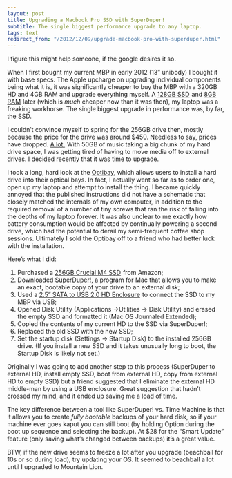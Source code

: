 ```yaml
---
layout: post
title: Upgrading a Macbook Pro SSD with SuperDuper!
subtitle: The single biggest performance upgrade to any laptop.
tags: text
redirect_from: "/2012/12/09/upgrade-macbook-pro-with-superduper.html"
---
```


I figure this might help someone, if the google desires it so.

When I first bought my current MBP in early 2012 (13” unibody) I bought it with base specs.  The Apple upcharge on upgrading individual components being what it is, it was significantly cheaper to buy the MBP with a 320GB HD and 4GB RAM and upgrade everything myself. A <a target="_blank" href="http://www.amazon.com/gp/product/B004W2JKZI/ref=as_li_ss_tl?ie=UTF8&amp;camp=1789&amp;creative=390957&amp;creativeASIN=B004W2JKZI&amp;linkCode=as2&amp;tag=musings01b1-20">128GB SSD</a><img width="1" height="1" src="http://www.assoc-amazon.com/e/ir?t=musings01b1-20&amp;l=as2&amp;o=1&amp;a=B004W2JKZI" class="vomugjkpdjezjgmxstwf fafjirfvzezcugjzjnds" alt=""> and <a target="_blank" href="http://www.amazon.com/gp/product/B003DZJQQI/ref=as_li_ss_tl?ie=UTF8&amp;camp=1789&amp;creative=390957&amp;creativeASIN=B003DZJQQI&amp;linkCode=as2&amp;tag=musings01b1-20">8GB RAM</a><img width="1" height="1" src="http://www.assoc-amazon.com/e/ir?t=musings01b1-20&amp;l=as2&amp;o=1&amp;a=B003DZJQQI" class="vomugjkpdjezjgmxstwf fafjirfvzezcugjzjnds" alt=""> later (which is <em>much</em> cheaper now than it was then), my laptop was a freaking workhorse. The single biggest upgrade in performance was, by far, the SSD.

I couldn’t convince myself to spring for the 256GB drive then, mostly because the price for the drive was around $450. Needless to say, prices have dropped. <a target="_blank" href="http://www.amazon.com/gp/product/B004W2JL2A/ref=as_li_ss_tl?ie=UTF8&amp;camp=1789&amp;creative=390957&amp;creativeASIN=B004W2JL2A&amp;linkCode=as2&amp;tag=musings01b1-20">A lot.</a><img width="1" height="1" src="http://www.assoc-amazon.com/e/ir?t=musings01b1-20&amp;l=as2&amp;o=1&amp;a=B004W2JL2A" class="vomugjkpdjezjgmxstwf fafjirfvzezcugjzjnds" alt=""> With 50GB of music taking a big chunk of my hard drive space, I was getting tired of having to move media off to external drives. I decided recently that it was time to upgrade.

I took a long, hard look at the <a target="_blank" title="Optibay" href="http://www.mcetech.com/optibay/">Optibay</a>, which allows users to install a hard drive into their optical bays. In fact, I actually went so far as to order one, open up my laptop and attempt to install the thing. I became quickly annoyed that the published instructions did not have a schematic that closely matched the internals of my own computer, in addition to the required removal of a number of tiny screws that ran the risk of falling into the depths of my laptop forever. It was also unclear to me exactly how battery consumption would be affected by continually powering a second drive, which had the potential to derail my semi-frequent coffee shop sessions. Ultimately I sold the Optibay off to a friend who had better luck with the installation.

Here’s what I did:

<ol>
    <li>Purchased a <a target="_blank" href="http://www.amazon.com/gp/product/B004W2JL2A/ref=as_li_ss_tl?ie=UTF8&amp;camp=1789&amp;creative=390957&amp;creativeASIN=B004W2JL2A&amp;linkCode=as2&amp;tag=musings01b1-20">256GB Crucial M4 SSD</a><img width="1" height="1" src="http://www.assoc-amazon.com/e/ir?t=musings01b1-20&amp;l=as2&amp;o=1&amp;a=B004W2JL2A" class="vomugjkpdjezjgmxstwf fafjirfvzezcugjzjnds" alt=""> from Amazon;</li>
    <li>Downloaded <a target="_blank" title="SuperDuper!" href="http://www.shirt-pocket.com/SuperDuper/SuperDuperDescription.html">SuperDuper!</a>, a program for Mac that allows you to make an exact, bootable copy of your drive to an external disk;</li>
    <li>Used a <a target="_blank" href="http://www.amazon.com/gp/product/B002JQNXZC/ref=as_li_ss_tl?ie=UTF8&amp;camp=1789&amp;creative=390957&amp;creativeASIN=B002JQNXZC&amp;linkCode=as2&amp;tag=musings01b1-20">2.5” SATA to USB 2.0 HD Enclosure</a><img width="1" height="1" src="http://www.assoc-amazon.com/e/ir?t=musings01b1-20&amp;l=as2&amp;o=1&amp;a=B002JQNXZC" class="vomugjkpdjezjgmxstwf fafjirfvzezcugjzjnds" alt=""> to connect the SSD to my MBP via USB;</li>
    <li>Opened Disk Utility (Applications -&gt;Utilities -&gt; Disk Utility) and erased the empty SSD and formatted it (Mac OS Journaled Extended);</li>
    <li>Copied the contents of my current HD to the SSD via SuperDuper!;</li>
    <li>Replaced the old SSD with the new SSD;</li>
    <li>Set the startup disk (Settings -&gt; Startup Disk) to the installed 256GB drive. (If you install a new SSD and it takes unusually long to boot, the Startup Disk is likely not set.)</li>
</ol>

Originally I was going to add another step to this process (SuperDuper to external HD, install empty SSD, boot from external HD, copy from external HD to empty SSD) but a friend suggested that I eliminate the external HD middle-man by using a USB enclosure. Great suggestion that hadn’t crossed my mind, and it ended up saving me a load of time.

The key difference between a tool like SuperDuper! vs. Time Machine is that it allows you to create <em>fully bootable</em> backups of your hard disk, so if your machine ever goes kaput you can still boot (by holding Option during the boot up sequence and selecting the backup). At $28 for the “Smart Update” feature (only saving what’s changed between backups) it’s a great value.

BTW, if the new drive seems to freeze a lot after you upgrade (beachball for 10s or so during load), try updating your OS.  It seemed to beachball a lot until I upgraded to Mountain Lion.
